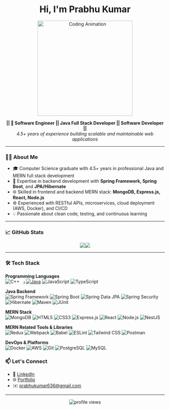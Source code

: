 <!-- GitHub README for profile -->
<h1 align="center">Hi, I'm Prabhu Kumar</h1>

<p align="center">
  <img src="https://cdn-icons-png.flaticon.com/512/226/226777.png" width="300" alt="Coding Animation" />
</p>

<p align="center">
  <b>|| 🚀 Software Engineer || Java Full Stack Developer || Software Developer ||</b><br />
  <i>4.5+ years of experience building scalable and maintainable web applications</i>
</p>

---
### 🧑‍💻 About Me

- 🎓 Computer Science graduate with 4.5+ years in professional Java and MERN full stack development  
- 💼 Expertise in backend development with **Spring Framework, Spring Boot**, and **JPA/Hibernate**  
- 🌐 Skilled in frontend and backend MERN stack: **MongoDB, Express.js, React, Node.js**  
- ⚙️ Experienced with RESTful APIs, microservices, cloud deployment (AWS, Docker), and CI/CD  
- 💡 Passionate about clean code, testing, and continuous learning  

---

### 📈 GitHub Stats

<p align="center">
  <img src="https://github-readme-stats.vercel.app/api?username=prabhukumar1907&show_icons=true&theme=github_dark&count_private=true&hide=issues" /><img src="https://github-readme-streak-stats.herokuapp.com/?user=prabhukumar1907&theme=dark"/>
</p>

---

### 🛠️ Tech Stack

**Programming Languages**  
![C++](https://img.shields.io/badge/-C++-black?style=flat-square&logo=c%2B%2B&logoColor=white) <img src="https://upload.wikimedia.org/wikipedia/en/3/30/Java_programming_language_logo.svg" alt="Java Logo" width="11" style="vertical-align:middle; margin-left:5px;">[![Java](https://img.shields.io/badge/Java-black?style=flat-square)](https://www.java.com/)
 ![JavaScript](https://img.shields.io/badge/-JavaScript-black?style=flat-square&logo=javascript)  ![TypeScript](https://img.shields.io/badge/-TypeScript-black?style=flat-square&logo=typescript)  

**Java Backend**  
![Spring Framework](https://img.shields.io/badge/-Spring_Framework-black?style=flat-square&logo=spring)  ![Spring Boot](https://img.shields.io/badge/-Spring_Boot-black?style=flat-square&logo=springboot)  ![Spring Data JPA](https://img.shields.io/badge/-Spring_Data_JPA-black?style=flat-square&logo=spring)  ![Spring Security](https://img.shields.io/badge/-Spring_Security-black?style=flat-square&logo=spring)  ![Hibernate](https://img.shields.io/badge/-Hibernate-black?style=flat-square&logo=hibernate)  ![Maven](https://img.shields.io/badge/-Maven-black?style=flat-square&logo=apachemaven)  ![JUnit](https://img.shields.io/badge/-JUnit-black?style=flat-square&logo=junit5)  

**MERN Stack**  
![MongoDB](https://img.shields.io/badge/-MongoDB-black?style=flat-square&logo=mongodb) ![HTML5](https://img.shields.io/badge/-HTML5-black?style=flat-square&logo=html5&logoColor=E34F26)
![CSS3](https://img.shields.io/badge/-CSS3-black?style=flat-square&logo=css3&logoColor=1572B6) ![Express.js](https://img.shields.io/badge/-Express.js-black?style=flat-square&logo=express)  ![React](https://img.shields.io/badge/-React-black?style=flat-square&logo=react)  ![Node.js](https://img.shields.io/badge/-Node.js-black?style=flat-square&logo=node.js)  ![NestJS](https://img.shields.io/badge/-NestJS-black?style=flat-square&logo=nestjs&logoColor=white)

**MERN Related Tools & Libraries**  
![Redux](https://img.shields.io/badge/-Redux-black?style=flat-square&logo=redux)  ![Webpack](https://img.shields.io/badge/-Webpack-black?style=flat-square&logo=webpack)  ![Babel](https://img.shields.io/badge/-Babel-black?style=flat-square&logo=babel)  ![ESLint](https://img.shields.io/badge/-ESLint-black?style=flat-square&logo=eslint)  ![Tailwind CSS](https://img.shields.io/badge/-Tailwind_CSS-black?style=flat-square&logo=tailwind-css)  ![Postman](https://img.shields.io/badge/-Postman-black?style=flat-square&logo=postman&logoColor=white)


**DevOps & Platforms**  
![Docker](https://img.shields.io/badge/-Docker-black?style=flat-square&logo=docker) ![AWS](https://img.shields.io/badge/AWS-%23FF9900.svg?&logo=amazon-aws&logoColor=white)
  ![Git](https://img.shields.io/badge/-Git-black?style=flat-square&logo=git)  ![PostgreSQL](https://img.shields.io/badge/-PostgreSQL-black?style=flat-square&logo=postgresql) 
  ![MySQL](https://img.shields.io/badge/-MySQL-black?style=flat-square&logo=mysql&logoColor=#FFFFFF) 


### 📫 Let's Connect

- 💼 [LinkedIn](https://www.linkedin.com/in/prabhu-kumar-564768350/)
- 🌐 [Portfolio](https://prabhukumar.com)
- ✉️ prabhukumar636@gmail.com

---

<p align="center">
  <img src="https://komarev.com/ghpvc/?username=prabhukumar1907&color=blueviolet" alt="profile views" />
</p>
